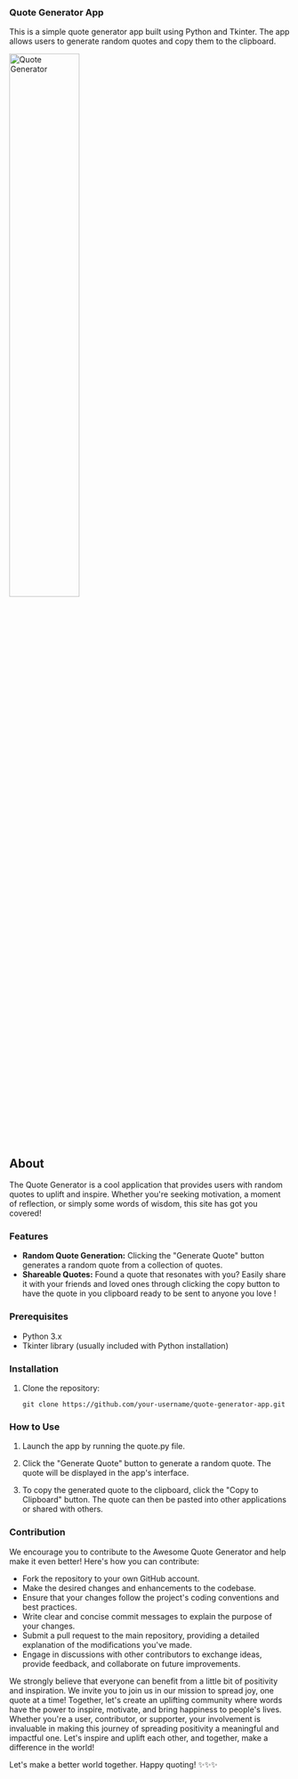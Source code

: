 ### Quote Generator App

This is a simple quote generator app built using Python and Tkinter. The app allows users to generate random quotes and copy them to the clipboard.

<img src="https://ibb.co/7QGkKL5/og.jpg" alt="Quote Generator" width="50%" height="50%" style="display"/>

## About

The Quote Generator is a cool application that provides users with random quotes to uplift and inspire. Whether you're seeking motivation, a moment of reflection, or simply some words of wisdom, this site has got you covered!

### Features

- **Random Quote Generation:** Clicking the "Generate Quote" button generates a random quote from a collection of quotes.
- **Shareable Quotes:** Found a quote that resonates with you? Easily share it with your friends and loved ones through clicking the copy button to have the quote in you clipboard ready to be sent to anyone you love !

### Prerequisites

- Python 3.x
- Tkinter library (usually included with Python installation)


### Installation

1. Clone the repository:
   ```shell
   git clone https://github.com/your-username/quote-generator-app.git
   
### How to Use

1. Launch the app by running the quote.py file.

2. Click the "Generate Quote" button to generate a random quote. The quote will be displayed in the app's interface.

3. To copy the generated quote to the clipboard, click the "Copy to Clipboard" button. The quote can then be pasted into other applications or shared with others.  

### Contribution

We encourage you to contribute to the Awesome Quote Generator and help make it even better! Here's how you can contribute:

- Fork the repository to your own GitHub account.
- Make the desired changes and enhancements to the codebase.
- Ensure that your changes follow the project's coding conventions and best practices.
- Write clear and concise commit messages to explain the purpose of your changes.
- Submit a pull request to the main repository, providing a detailed explanation of the modifications you've made.
- Engage in discussions with other contributors to exchange ideas, provide feedback, and collaborate on future improvements.

We strongly believe that everyone can benefit from a little bit of positivity and inspiration. We invite you to join us in our mission to spread joy, one quote at a time! Together, let's create an uplifting community where words have the power to inspire, motivate, and bring happiness to people's lives. Whether you're a user, contributor, or supporter, your involvement is invaluable in making this journey of spreading positivity a meaningful and impactful one. Let's inspire and uplift each other, and together, make a difference in the world!

Let's make a better world together. Happy quoting! ✨✨✨
